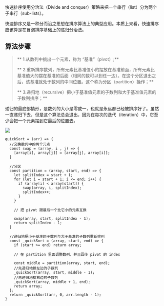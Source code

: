 快速排序使用分治法（Divide and conquer）策略来把一个串行（list）分为两个子串行（sub-lists）。

快速排序又是一种分而治之思想在排序算法上的典型应用。本质上来看，快速排序应该算是在冒泡排序基础上的递归分治法。

## 算法步骤

> **  1.从数列中挑出一个元素，称为 “基准”（pivot）;**
>
> **  2.重新排序数列，所有元素比基准值小的摆放在基准前面，所有元素比基准值大的摆在基准的后面（相同的数可以到任一边）。在这个分区退出之后，该基准就处于数列的中间位置。这个称为分区（partition）操作；**
>
> **  3.递归地（recursive）把小于基准值元素的子数列和大于基准值元素的子数列排序；**

递归的最底部情形，是数列的大小是零或一，也就是永远都已经被排序好了。虽然一直递归下去，但是这个算法总会退出，因为在每次的迭代（iteration）中，它至少会把一个元素摆到它最后的位置去。

![](https://raw.githubusercontent.com/hustcc/JS-Sorting-Algorithm/master/res/quickSort.gif)

```
quickSort = (arr) => {
  //交换数列中的两个元素
  const swap = (array, i , j) => {
    [array[i], array[j]] = [array[j], array[i]];
  }

  //分区
  const partition = (array, start, end) => {
    let splitIndex = start + 1;
    for (let i = start + 1; i <= end; i++) {
      if (array[i] < array[start]) {
        swap(array, i, splitIndex);
        splitIndex++;
      }
    }

    // 把 pivot 跟最后一个比它小的元素互换

    swap(array, start, splitIndex - 1);
    return splitIndex - 1;
  }

  //递归地把小于基准的子数列与大于基准的子数列重新排列
  const _quickSort = (array, start, end) => {
    if (start >= end) return array;

    // 在 partition 里面调整数列，并且回传 pivot 的 index

    const middle = partition(array, start, end);
    //先递归地排左边的子数列
    _quickSort(array, start, middle - 1);
    //再递归地排右边的子数列
    _quickSort(array, middle + 1, end);
    return array;
  };
  return _quickSort(arr, 0, arr.length - 1);
}
```



